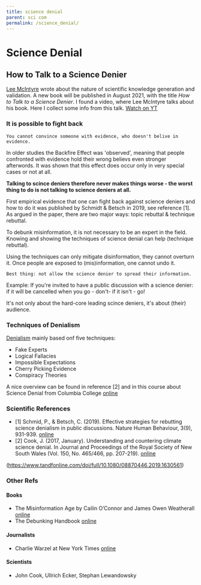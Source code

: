 ```yaml
---
title: science denial
parent: sci com
permalink: /science_denial/
---
```



# Science Denial

## How to Talk to a Science Denier

[Lee McIntyre](https://en.wikipedia.org/wiki/Lee_McIntyre) wrote about the nature of scientific knowledge generation and validation. A new book will be published in August 2021, with the title *How to Talk to a Science Denier*. I found a video, where Lee McIntyre talks about his book. Here I collect some info from this talk. [Watch on YT](https://youtu.be/hgngoSqGqQ4)

### It is possible to fight back

    You cannot convince someone with evidence, who doesn't belive in evidence.

In older studies the Backfire Effect was 'observed', meaning that people confronted with evidence hold their wrong believs even stronger afterwords. It was shown that this effect does occur only in very special cases or not at all. 

**Talking to scince deniers therefore never makes things worse - the worst thing to do is not talking to science deniers at all.**

First empirical evidence that one can fight back against science deniers and how to do it was published by Schmidt & Betsch in 2019, see reference \[1].
As argued in the paper, there are two major ways: topic rebuttal & technique rebuttal.


To debunk misinformation, it is not necessary to be an expert in the field. Knowing and showing the techniques of science denial can help (technique rebuttal). 

Using the techniques can only mitigate disinformation, they cannot overturn it. Once people are exposed to (mis)information, one cannot undo it. 

    Best thing: not allow the science denier to spread their information. 

Example: If you're invited to have a public discussion with a science denier: if it will be cancelled when you go - don't- if it isn't - go!

It's not only about the hard-core leading scince deniers, it's about (their) audience.

### Techniques of Denialism

[Denialism](https://en.wikipedia.org/wiki/Denialism) mainly based onf five techniques:
* Fake Experts
* Logical Fallacies
* Impossible Expectations
* Cherry Picking Evidence
* Conspiracy Theories

A nice overview can be found in reference \[2] and in this course about Science Denial from Columbia College [online](https://columbiacollege-ca.libguides.com/c.php?g=718457&p=5130008)




### Scientific References
* \[1] Schmid, P., & Betsch, C. (2019). Effective strategies for rebutting science denialism in public discussions. Nature Human Behaviour, 3(9), 931-939.
[online](https://www.nature.com/articles/s41562-019-0632-4)
* \[2] Cook, J. (2017, January). Understanding and countering climate science denial. In Journal and Proceedings of the Royal Society of New South Wales (Vol. 150, No. 465/466, pp. 207-219). [online](https://www.royalsoc.org.au/images/pdf/journal/150-2-Cook.pdf)

(https://www.tandfonline.com/doi/full/10.1080/08870446.2019.1630561)

### Other Refs

#### Books
* The Misinformation Age by Cailin O’Connor and James Owen Weatherall [online](https://yalebooks.yale.edu/book/9780300234015/misinformation-age)
* The Debunking Handbook [online](https://skepticalscience.com/debunking-handbook-2020-downloads-translations.html)

#### Journalists
* Charlie Warzel at New York Times [online](https://www.nytimes.com/by/charlie-warzel)

#### Scientists
* John Cook, Ullrich Ecker, Stephan Lewandowsky
